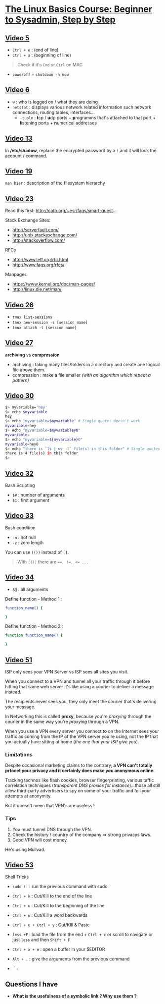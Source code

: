 # [The Linux Basics Course: Beginner to Sysadmin, Step by Step](https://www.youtube.com/playlist?list=PLtK75qxsQaMLZSo7KL-PmiRarU7hrpnwK)

## [Video 5](https://www.youtube.com/watch?v=ZeZVkA1zjWg&list=PLtK75qxsQaMLZSo7KL-PmiRarU7hrpnwK&index=5)

- `Ctrl + e` : (end of line)
- `Ctrl + a`  : (beginning of line)

> Check if it's `Cmd` or `Ctrl` on MAC

- `poweroff` = `shutdown -h now`

## [Video 6](https://www.youtube.com/watch?v=EbOEqycEFeM&index=6&list=PLtK75qxsQaMLZSo7KL-PmiRarU7hrpnwK)

- `w` : who is logged on / what they are doing
- `netstat` : displays various network related information such network connections, routing tables, interfaces...
    + `-tupln` : **t**cp / **u**dp ports + **p**rogramms that's attached to that port +  **l**istening ports + **n**umerical addresses

## [Video 13](https://www.youtube.com/watch?v=UN1QB5BIvps&list=PLtK75qxsQaMLZSo7KL-PmiRarU7hrpnwK&index=13)

In **/etc/shadow**, replace the encrypted password by a `!` and it will lock the account / command.

## [Video 19](https://www.youtube.com/watch?v=svh8sSuz5BI&list=PLtK75qxsQaMLZSo7KL-PmiRarU7hrpnwK&index=19)

`man hier` : description of the filesystem hierarchy

## [Video 23](https://www.youtube.com/watch?v=kXWZz8RcW4o&list=PLtK75qxsQaMLZSo7KL-PmiRarU7hrpnwK&index=23)

Read this first:
http://catb.org/~esr/faqs/smart-quest...

Stack Exchange Sites:
- http://serverfault.com/
- http://unix.stackexchange.com/
- http://stackoverflow.com/

RFCs
- http://www.ietf.org/rfc.html
- http://www.faqs.org/rfcs/

Manpages
- https://www.kernel.org/doc/man-pages/
- http://linux.die.net/man/


## [Video 26](https://www.youtube.com/watch?v=norO25P7xHg&t=0s&list=PLtK75qxsQaMLZSo7KL-PmiRarU7hrpnwK&index=27)

- `tmux list-sessions`
- `tmux new-session -s [session name]`
- `tmux attach -t [session name]`

## [Video 27](https://www.youtube.com/watch?v=tSRlNwaUgPQ&t=0s&list=PLtK75qxsQaMLZSo7KL-PmiRarU7hrpnwK&index=27)

**archiving** vs **compression**

- archiving : taking many files/folders in a directory and create one logical file above them.
- compression : make a file smaller *(with an algorithm which repeat a
pattern)*


## [Video 30](https://www.youtube.com/watch?v=MYWvVgIL_Ys&t=0s&list=PLtK75qxsQaMLZSo7KL-PmiRarU7hrpnwK&index=30)

```bash
$> myvariable='hey'
$> echo $myvariable
hey
$> echo "myvariable=$myvariable" # Single quotes doesn't work
myvariable=hey
$> echo "myvariable=$myvariableyO"
myvariable=
$> echo "myvariable=${myvariable}O"
myvariable=heyO
$> echo "there is `ls | wc -l` file(s) in this folder" # Single quotes doesn't work
there is 4 file(s) in this folder
$>
```

## [Video 32](https://www.youtube.com/watch?v=Vbu8rfVaABw&t=0s&list=PLtK75qxsQaMLZSo7KL-PmiRarU7hrpnwK&index=32)

Bash Scripting

- `$#` : number of arguments
- `$1` : first argument

## [Video 33](https://www.youtube.com/watch?v=VMZBFjYgjR4&t=0s&list=PLtK75qxsQaMLZSo7KL-PmiRarU7hrpnwK&index=33)

Bash condition

- `-n` : not null
- `-z` : zero length

You can use `(())` instead of `[]`.
> With `(())` there are `==, !=, <= ...`


## [Video 34](https://www.youtube.com/watch?v=9EfN5clA710&t=0s&list=PLtK75qxsQaMLZSo7KL-PmiRarU7hrpnwK&index=34)

- `$@` : all arguments

Define function - Method 1 :
```bash
function_name() {

}
```

Define function - Method 2 :
```bash
function function_name() {

}
```

## [Video 51](https://www.youtube.com/watch?v=9VkswePNh80&list=PLtK75qxsQaMLZSo7KL-PmiRarU7hrpnwK&index=51)

ISP only sees your VPN Server vs ISP sees all sites you visit.

When you connect to a VPN and tunnel all your traffic through it before hitting that same web server it's like using a courier to deliver a message instead. 

The recipients never sees you, they only meet the courier that's delivering  your message. 

In Networking this is called **proxy**, because you're *proxying* through the courier in the same way you're *proxying* through a VPN.

When you use a VPN every server you connect to on the Internet sees your traffic as coming from the IP of the VPN server you're using, not the IP that you actually have sitting at home (*the one that your ISP give you*).

### Limitations

Despite occasional marketing claims to the contrary, **a VPN can't totally prtocet your privacy and it certainly does make you anonymous online.**

Tracking technos like flash cookies, browser fingerprinting, various taffic correlation techniques (*transparent DNS proxies for instance*)...those all still allow third-party advertisers to spy on some of your traffic and foil your attempts at anonymity.

But it doesn't meen that VPN's are useless !

### Tips

1. You must tunnel DNS through the VPN. 
2. Check the history / country of the company => strong privacys laws.
3. Good VPN will cost money.

He's using Mullvad.

## [Video 53](https://www.youtube.com/watch?v=V8EUdia_kOE)

Shell Tricks

- `sudo !!` : run the previous command with sudo
- `Ctrl + k` : Cut/Kill to the end of the line
- `Ctrl + u` : Cut/Kill to the beginning of the line
- `Ctrl + w` : Cut/Kill a word backwards
- `Ctrl + u + Ctrl + y` : Cut/KIll & Paste
- `less +F` : load the file from the end + `Ctrl + c` or scroll to navigate or just `less` and then `Shift + F`
- `Ctrl + x + e` : open a buffer in your $EDITOR
- `Alt + .` : give the arguments from the previous command

- `` :
## Questions I have

- **What is the usefulness of a symbolic link ? Why use them ?**

